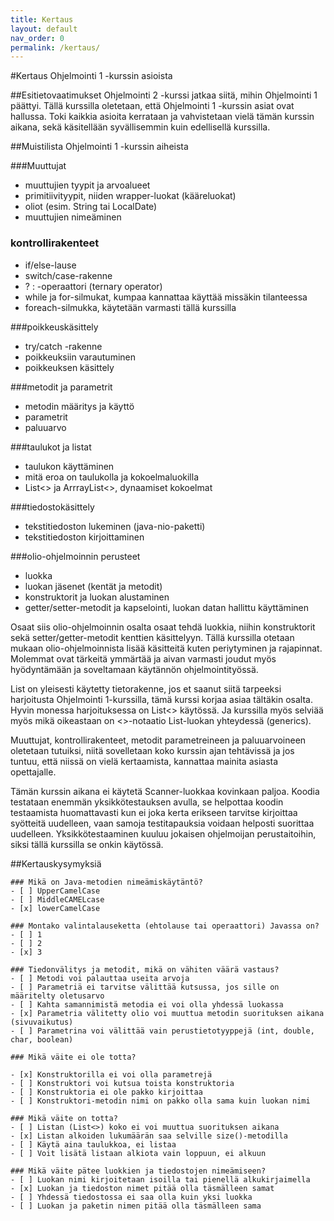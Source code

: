 ```yaml
---
title: Kertaus
layout: default
nav_order: 0
permalink: /kertaus/
---
```


#Kertaus Ohjelmointi 1 -kurssin asioista

##Esitietovaatimukset
Ohjelmointi 2 -kurssi jatkaa siitä, mihin Ohjelmointi 1 päättyi. Tällä kurssilla oletetaan, että Ohjelmointi 1 -kurssin asiat ovat hallussa. Toki kaikkia asioita kerrataan ja vahvistetaan vielä tämän kurssin aikana, sekä käsitellään syvällisemmin kuin edellisellä kurssilla.

##Muistilista Ohjelmointi 1 -kurssin aiheista

###Muuttujat
* muuttujien tyypit ja arvoalueet
* primitiivityypit, niiden wrapper-luokat (kääreluokat)
* oliot (esim. String tai LocalDate)
* muuttujien nimeäminen

### kontrollirakenteet
* if/else-lause
* switch/case-rakenne
* ? : -operaattori (ternary operator)
* while ja for-silmukat, kumpaa kannattaa käyttää missäkin tilanteessa
* foreach-silmukka, käytetään varmasti tällä kurssilla

###poikkeuskäsittely
* try/catch -rakenne
* poikkeuksiin varautuminen
* poikkeuksen käsittely

###metodit ja parametrit
* metodin määritys ja käyttö
* parametrit
* paluuarvo

###taulukot ja listat
* taulukon käyttäminen
* mitä eroa on taulukolla ja kokoelmaluokilla 
* List<> ja ArrrayList<>, dynaamiset kokoelmat

###tiedostokäsittely
* tekstitiedoston lukeminen (java-nio-paketti)
* tekstitiedoston kirjoittaminen

###olio-ohjelmoinnin perusteet
* luokka
* luokan jäsenet (kentät ja metodit)
* konstruktorit ja luokan alustaminen 
* getter/setter-metodit ja kapselointi, luokan datan hallittu käyttäminen

Osaat siis olio-ohjelmoinnin osalta osaat tehdä luokkia, niihin konstruktorit sekä setter/getter-metodit kenttien käsittelyyn. Tällä kurssilla otetaan mukaan olio-ohjelmoinnista lisää käsitteitä kuten periytyminen ja rajapinnat. Molemmat ovat tärkeitä ymmärtää ja aivan varmasti joudut myös hyödyntämään ja soveltamaan käytännön ohjelmointityössä.

List<T> on yleisesti käytetty tietorakenne, jos et saanut siitä tarpeeksi harjoitusta Ohjelmointi 1-kurssilla, tämä kurssi korjaa asiaa tältäkin osalta. Hyvin monessa harjoituksessa on List<> käytössä. Ja kurssilla myös selviää myös mikä oikeastaan on <>-notaatio List-luokan yhteydessä (generics).

Muuttujat, kontrollirakenteet, metodit parametreineen ja paluuarvoineen oletetaan tutuiksi, niitä sovelletaan koko kurssin ajan tehtävissä ja jos tuntuu, että niissä on vielä kertaamista, kannattaa mainita asiasta opettajalle.

Tämän kurssin aikana ei käytetä Scanner-luokkaa kovinkaan paljoa. Koodia testataan enemmän yksikkötestauksen avulla, se helpottaa koodin testaamista huomattavasti kun ei joka kerta erikseen tarvitse kirjoittaa syötteitä uudelleen, vaan samoja testitapauksia voidaan helposti suorittaa uudelleen. Yksikkötestaaminen kuuluu jokaisen ohjelmoijan perustaitoihin, siksi tällä kurssilla se onkin käytössä. 

##Kertauskysymyksiä

```quiz
### Mikä on Java-metodien nimeämiskäytäntö?
- [ ] UpperCamelCase
- [ ] MiddleCAMELcase
- [x] lowerCamelCase
```

```quiz
### Montako valintalauseketta (ehtolause tai operaattori) Javassa on? 
- [ ] 1
- [ ] 2
- [x] 3
```

```quiz
### Tiedonvälitys ja metodit, mikä on vähiten väärä vastaus? 
- [ ] Metodi voi palauttaa useita arvoja
- [ ] Parametriä ei tarvitse välittää kutsussa, jos sille on määritelty oletusarvo
- [ ] Kahta samannimistä metodia ei voi olla yhdessä luokassa
- [x] Parametria välitetty olio voi muuttua metodin suorituksen aikana (sivuvaikutus)
- [ ] Parametrina voi välittää vain perustietotyyppejä (int, double, char, boolean)
```

```quiz
### Mikä väite ei ole totta?

- [x] Konstruktorilla ei voi olla parametrejä
- [ ] Konstruktori voi kutsua toista konstruktoria
- [ ] Konstruktoria ei ole pakko kirjoittaa
- [ ] Konstruktori-metodin nimi on pakko olla sama kuin luokan nimi
```

```quiz
### Mikä väite on totta?
- [ ] Listan (List<>) koko ei voi muuttua suorituksen aikana
- [x] Listan alkoiden lukumäärän saa selville size()-metodilla
- [ ] Käytä aina taulukkoa, ei listaa
- [ ] Voit lisätä listaan alkiota vain loppuun, ei alkuun
```

```quiz
### Mikä väite pätee luokkien ja tiedostojen nimeämiseen?
- [ ] Luokan nimi kirjoitetaan isoilla tai pienellä alkukirjaimella
- [x] Luokan ja tiedoston nimet pitää olla täsmälleen samat
- [ ] Yhdessä tiedostossa ei saa olla kuin yksi luokka
- [ ] Luokan ja paketin nimen pitää olla täsmälleen sama
```





